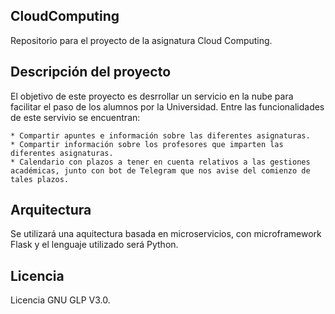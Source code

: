 ## CloudComputing

Repositorio para el proyecto de la asignatura Cloud Computing.

## Descripción del proyecto

El objetivo de este proyecto es desrrollar un servicio en la nube para facilitar el paso de los alumnos por la Universidad. Entre las funcionalidades de este servivio se encuentran:

	* Compartir apuntes e información sobre las diferentes asignaturas.
	* Compartir información sobre los profesores que imparten las diferentes asignaturas.
	* Calendario con plazos a tener en cuenta relativos a las gestiones académicas, junto con bot de Telegram que nos avise del comienzo de tales plazos. 

## Arquitectura

Se utilizará una aquitectura basada en microservicios, con microframework Flask y el lenguaje utilizado será Python.

## Licencia

Licencia GNU GLP V3.0.
